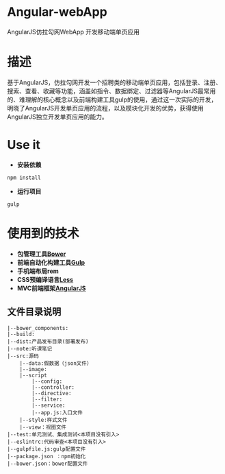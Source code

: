 # Angular-webApp
AngularJS仿拉勾网WebApp 开发移动端单页应用
# 描述
基于AngularJS，仿拉勾网开发一个招聘类的移动端单页应用，包括登录、注册、搜索、查看、收藏等功能，涵盖如指令、数据绑定、过滤器等AngularJS最常用的、难理解的核心概念以及前端构建工具gulp的使用，通过这一次实际的开发，明晓了AngularJS开发单页应用的流程，以及模块化开发的优势，获得使用AngularJS独立开发单页应用的能力。
# Use it
- **安装依赖**
```
npm install
```
- **运行项目**
```
gulp
```
# 使用到的技术

- **包管理工具[Bower](https://bower.io/)**
- **前端自动化构建工具[Gulp](http://www.gulpjs.com.cn/)**
- **手机端布局rem**
- **CSS预编译语言[Less](http://lesscss.cn/)**
- **MVC前端框架[AngularJS](https://angular.cn/)**

## 文件目录说明
```
|--bower_components:
|--build:
|--dist:产品发布目录(部署发布)
|--note:听课笔记
|--src:源码
    |--data:假数据（json文件）
    |--image:
    |--script
        |--config:
        |--controller:
        |--directive:
        |--filter:
        |--service:
        |--app.js:入口文件
    |--style:样式文件
    |--view：视图文件
|--test:单元测试、集成测试<本项目没有引入>
|--eslintrc:代码审查<本项目没有引入>
|--gulpfile.js:gulp配置文件
|--package.json ：npm初始化
|--bower.json：bower配置文件
```

